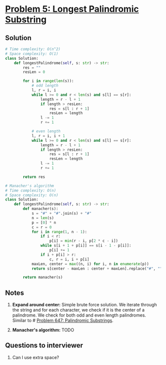 # [Problem 5: Longest Palindromic Substring](https://leetcode.com/problems/longest-palindromic-substring/)

## Solution

```py
# Time complexity: O(n^2)
# Space complexity: O(1)
class Solution:
    def longestPalindrome(self, s: str) -> str:
        res = ""
        resLen = 0

        for i in range(len(s)):
            # odd length
            l, r = i, i
            while l >= 0 and r < len(s) and s[l] == s[r]:
                length = r - l + 1
                if length > resLen:
                    res = s[l : r + 1]
                    resLen = length
                l -= 1
                r += 1

            # even length
            l, r = i, i + 1
            while l >= 0 and r < len(s) and s[l] == s[r]:
                length = r - l + 1
                if length > resLen:
                    res = s[l : r + 1]
                    resLen = length
                l -= 1
                r += 1

        return res

# Manacher's algorithm
# Time complexity: O(n)
# Space complexity: O(n)
class Solution:
    def longestPalindrome(self, s: str) -> str:
        def manacher(s):
            s = "#" + "#".join(s) + "#"
            n = len(s)
            p = [0] * n
            c = r = 0
            for i in range(1, n - 1):
                if i < r:
                    p[i] = min(r - i, p[2 * c - i])
                while s[i + 1 + p[i]] == s[i - 1 - p[i]]:
                    p[i] += 1
                if i + p[i] > r:
                    c, r = i, i + p[i]
            maxLen, center = max((n, i) for i, n in enumerate(p))
            return s[center - maxLen : center + maxLen].replace("#", "")

        return manacher(s)
```

## Notes

1. **Expand around center:**
   Simple brute force solution. We iterate through the string and for each character, we check if it is the center of a palindrome. We check for both odd and even length palindromes.
   Similar to # [Problem 647: Palindromic Substrings](https://leetcode.com/problems/palindromic-substrings/).

2. **Manacher's algorithm:**
   TODO

## Questions to interviewer

1. Can I use extra space?
